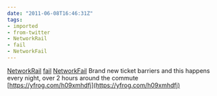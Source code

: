 ```yaml
---
date: "2011-06-08T16:46:31Z"
tags:
- imported
- from-twitter
- NetworkRail
- fail
- NetworkFail
---
```

[NetworkRail](/tags/networkrail) [fail](/tags/fail) [NetworkFail](/tags/networkfail) Brand new ticket barriers and this happens every night, over 2 hours around the commute  [https://yfrog.com/h09xmhdfj](https://yfrog.com/h09xmhdfj)
